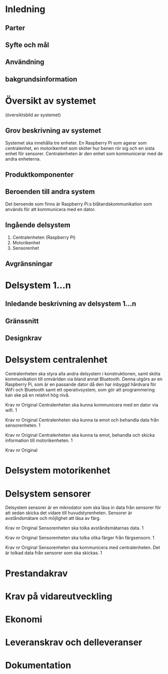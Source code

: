 # Inledning
## Parter

## Syfte och mål
## Användning
## bakgrundsinformation

# Översikt av systemet
(översiktsbild av systemet)

## Grov beskrivning av systemet
Systemet ska innehålla tre enheter. En Raspberry Pi som agerar som centralenhet, en motorikenhet som sköter hur benen rör sig och en sista enhet för sensorer. Centralenheten är den enhet som kommunicerar med de andra enheterna. 

## Produktkomponenter

## Beroenden till andra system
Det beroende som finns är Raspberry Pi:s blåtandskommunikation som används för att kommunicera med en dator.

## Ingående delsystem
1. Centralenheten (Raspberry Pi)
2. Motorikenhet
3. Sensorenhet

## Avgränsningar


# Delsystem 1...n
## Inledande beskrivning av delsystem 1...n
## Gränssnitt
## Designkrav

# Delsystem centralenhet
Centralenheten ska styra alla andra delsystem i konstruktionen, samt sköta
kommunikation till omvärlden via bland annat Bluetooth. Denna utgörs av en Raspberry
Pi, som är en passande dator då den har inbyggd hårdvara för WiFi och Bluetooth samt
ett operativsystem, som gör att programmering kan ske på en relativt hög nivå.

Krav nr
Original
Centralenheten ska kunna kommunicera med en dator via wifi.
1

Krav nr
Original
Centralenheten ska kunna ta emot och behandla data från sensorenheten.
1

Krav nr
Original
Centralenheten ska kunna ta emot, behandla och skicka information till motorikenheten. 
1

Krav nr
Original


# Delsystem motorikenhet

# Delsystem sensorer
Delsystem sensorer är en mikrodator som ska läsa in data från sensorer för att sedan skicka det vidare till huvudstyrenheten. Sensorer är avståndsmätare och möjlighet att läsa av färg. 

Krav nr 
Original
Sensorenheten ska tolka avståndsmätarnas data.
1

Krav nr 
Original
Sensorenheten ska tolka olika färger från färgsensorn. 
1

Krav nr 
Original
Sensorenheten ska kommunicera med centralenheten. Det är tolkad data från sensorer som ska skickas. 
1

# Prestandakrav

# Krav på vidareutveckling

# Ekonomi

# Leveranskrav och delleveranser

# Dokumentation
